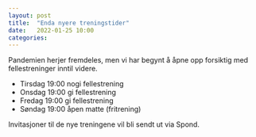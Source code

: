 ```yaml
---
layout: post
title:  "Enda nyere treningstider"
date:   2022-01-25 10:00
categories:
---
```

Pandemien herjer fremdeles, men vi har begynt å åpne opp forsiktig med fellestreninger inntil videre.

* Tirsdag 19:00 nogi fellestrening
* Onsdag 19:00 gi fellestrening
* Fredag 19:00 gi fellestrening
* Søndag 19:00 åpen matte (fritrening)


Invitasjoner til de nye treningene vil bli sendt ut via Spond.
